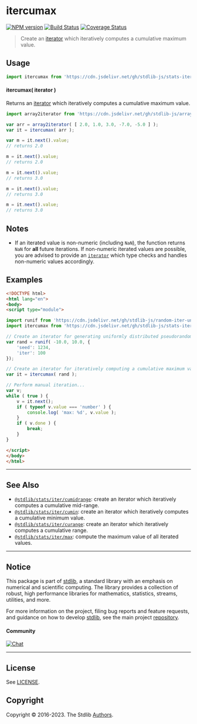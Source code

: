 <!--

@license Apache-2.0

Copyright (c) 2019 The Stdlib Authors.

Licensed under the Apache License, Version 2.0 (the "License");
you may not use this file except in compliance with the License.
You may obtain a copy of the License at

   http://www.apache.org/licenses/LICENSE-2.0

Unless required by applicable law or agreed to in writing, software
distributed under the License is distributed on an "AS IS" BASIS,
WITHOUT WARRANTIES OR CONDITIONS OF ANY KIND, either express or implied.
See the License for the specific language governing permissions and
limitations under the License.

-->

# itercumax

[![NPM version][npm-image]][npm-url] [![Build Status][test-image]][test-url] [![Coverage Status][coverage-image]][coverage-url] <!-- [![dependencies][dependencies-image]][dependencies-url] -->

> Create an [iterator][mdn-iterator-protocol] which iteratively computes a cumulative maximum value.

<section class="intro">

</section>

<!-- /.intro -->

<!-- Package usage documentation. -->



<section class="usage">

## Usage

```javascript
import itercumax from 'https://cdn.jsdelivr.net/gh/stdlib-js/stats-iter-cumax@esm/index.mjs';
```

#### itercumax( iterator )

Returns an [iterator][mdn-iterator-protocol] which iteratively computes a cumulative maximum value.

```javascript
import array2iterator from 'https://cdn.jsdelivr.net/gh/stdlib-js/array-to-iterator@esm/index.mjs';

var arr = array2iterator( [ 2.0, 1.0, 3.0, -7.0, -5.0 ] );
var it = itercumax( arr );

var m = it.next().value;
// returns 2.0

m = it.next().value;
// returns 2.0

m = it.next().value;
// returns 3.0

m = it.next().value;
// returns 3.0

m = it.next().value;
// returns 3.0
```

</section>

<!-- /.usage -->

<!-- Package usage notes. Make sure to keep an empty line after the `section` element and another before the `/section` close. -->

<section class="notes">

## Notes

-   If an iterated value is non-numeric (including `NaN`), the function returns `NaN` for **all** future iterations. If non-numeric iterated values are possible, you are advised to provide an [`iterator`][mdn-iterator-protocol] which type checks and handles non-numeric values accordingly.

</section>

<!-- /.notes -->

<!-- Package usage examples. -->

<section class="examples">

## Examples

<!-- eslint no-undef: "error" -->

```html
<!DOCTYPE html>
<html lang="en">
<body>
<script type="module">

import runif from 'https://cdn.jsdelivr.net/gh/stdlib-js/random-iter-uniform@esm/index.mjs';
import itercumax from 'https://cdn.jsdelivr.net/gh/stdlib-js/stats-iter-cumax@esm/index.mjs';

// Create an iterator for generating uniformly distributed pseudorandom numbers:
var rand = runif( -10.0, 10.0, {
    'seed': 1234,
    'iter': 100
});

// Create an iterator for iteratively computing a cumulative maximum value:
var it = itercumax( rand );

// Perform manual iteration...
var v;
while ( true ) {
    v = it.next();
    if ( typeof v.value === 'number' ) {
        console.log( 'max: %d', v.value );
    }
    if ( v.done ) {
        break;
    }
}

</script>
</body>
</html>
```

</section>

<!-- /.examples -->

<!-- Section to include cited references. If references are included, add a horizontal rule *before* the section. Make sure to keep an empty line after the `section` element and another before the `/section` close. -->

<section class="references">

</section>

<!-- /.references -->

<!-- Section for related `stdlib` packages. Do not manually edit this section, as it is automatically populated. -->

<section class="related">

* * *

## See Also

-   <span class="package-name">[`@stdlib/stats/iter/cumidrange`][@stdlib/stats/iter/cumidrange]</span><span class="delimiter">: </span><span class="description">create an iterator which iteratively computes a cumulative mid-range.</span>
-   <span class="package-name">[`@stdlib/stats/iter/cumin`][@stdlib/stats/iter/cumin]</span><span class="delimiter">: </span><span class="description">create an iterator which iteratively computes a cumulative minimum value.</span>
-   <span class="package-name">[`@stdlib/stats/iter/curange`][@stdlib/stats/iter/curange]</span><span class="delimiter">: </span><span class="description">create an iterator which iteratively computes a cumulative range.</span>
-   <span class="package-name">[`@stdlib/stats/iter/max`][@stdlib/stats/iter/max]</span><span class="delimiter">: </span><span class="description">compute the maximum value of all iterated values.</span>

</section>

<!-- /.related -->

<!-- Section for all links. Make sure to keep an empty line after the `section` element and another before the `/section` close. -->


<section class="main-repo" >

* * *

## Notice

This package is part of [stdlib][stdlib], a standard library with an emphasis on numerical and scientific computing. The library provides a collection of robust, high performance libraries for mathematics, statistics, streams, utilities, and more.

For more information on the project, filing bug reports and feature requests, and guidance on how to develop [stdlib][stdlib], see the main project [repository][stdlib].

#### Community

[![Chat][chat-image]][chat-url]

---

## License

See [LICENSE][stdlib-license].


## Copyright

Copyright &copy; 2016-2023. The Stdlib [Authors][stdlib-authors].

</section>

<!-- /.stdlib -->

<!-- Section for all links. Make sure to keep an empty line after the `section` element and another before the `/section` close. -->

<section class="links">

[npm-image]: http://img.shields.io/npm/v/@stdlib/stats-iter-cumax.svg
[npm-url]: https://npmjs.org/package/@stdlib/stats-iter-cumax

[test-image]: https://github.com/stdlib-js/stats-iter-cumax/actions/workflows/test.yml/badge.svg?branch=main
[test-url]: https://github.com/stdlib-js/stats-iter-cumax/actions/workflows/test.yml?query=branch:main

[coverage-image]: https://img.shields.io/codecov/c/github/stdlib-js/stats-iter-cumax/main.svg
[coverage-url]: https://codecov.io/github/stdlib-js/stats-iter-cumax?branch=main

<!--

[dependencies-image]: https://img.shields.io/david/stdlib-js/stats-iter-cumax.svg
[dependencies-url]: https://david-dm.org/stdlib-js/stats-iter-cumax/main

-->

[chat-image]: https://img.shields.io/gitter/room/stdlib-js/stdlib.svg
[chat-url]: https://gitter.im/stdlib-js/stdlib/

[stdlib]: https://github.com/stdlib-js/stdlib

[stdlib-authors]: https://github.com/stdlib-js/stdlib/graphs/contributors

[umd]: https://github.com/umdjs/umd
[es-module]: https://developer.mozilla.org/en-US/docs/Web/JavaScript/Guide/Modules

[deno-url]: https://github.com/stdlib-js/stats-iter-cumax/tree/deno
[umd-url]: https://github.com/stdlib-js/stats-iter-cumax/tree/umd
[esm-url]: https://github.com/stdlib-js/stats-iter-cumax/tree/esm
[branches-url]: https://github.com/stdlib-js/stats-iter-cumax/blob/main/branches.md

[stdlib-license]: https://raw.githubusercontent.com/stdlib-js/stats-iter-cumax/main/LICENSE

[mdn-iterator-protocol]: https://developer.mozilla.org/en-US/docs/Web/JavaScript/Reference/Iteration_protocols#The_iterator_protocol

<!-- <related-links> -->

[@stdlib/stats/iter/cumidrange]: https://github.com/stdlib-js/stats-iter-cumidrange/tree/esm

[@stdlib/stats/iter/cumin]: https://github.com/stdlib-js/stats-iter-cumin/tree/esm

[@stdlib/stats/iter/curange]: https://github.com/stdlib-js/stats-iter-curange/tree/esm

[@stdlib/stats/iter/max]: https://github.com/stdlib-js/stats-iter-max/tree/esm

<!-- </related-links> -->

</section>

<!-- /.links -->
